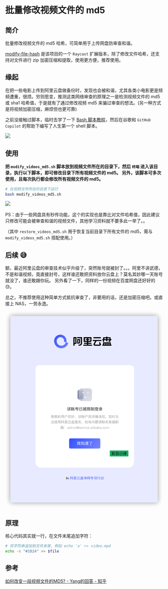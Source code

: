 # 批量修改视频文件的 md5

## 简介

批量修改视频文件的 md5 哈希，可简单用于上传网盘防审查和谐。

[modify-file-hash](https://github.com/tisfeng/modify-file-hash) 是该项目的一个 `Raycast` 扩展版本，除了修改文件哈希，还支持对文件进行 zip 加密压缩和提取，使用更方便，推荐使用。

## 缘起

在把一些电影上传到阿里云盘做备份时，发现也会被和谐，尤其各类小电影更是频频遭重，很烦。穷则思变，推测这类网络审查的原理之一是检测视频文件的 md5 或 sha1 哈希值，于是就有了通过修改视频 md5 来骗过审查的想法。(另一种方式是将视频加密压缩，麻烦但也更可靠)

之前没接触过脚本，临时去学了一下 [Bash 脚本教程](https://wangdoc.com/bash/intro.html)，然后在谷歌和 `GitHub Copilot` 的帮助下编写了人生第一个 shell 脚本。

![](https://tva1.sinaimg.cn/large/e6c9d24egy1h1ioyvdjpbj21c00u040d.jpg)

## 使用

**把 `modify_videos_md5.sh` 脚本放到视频文件所在的目录下，然后 `终端` 进入该目录，执行以下脚本，即可修改目录下所有视频文件的 md5。 另外，该脚本可多次使用，且每次执行都会修改所有视频文件的 md5。**

```bash
# 在视频文件所在的目录下运行
bash modify_videos_md5.sh
```

![](https://tva1.sinaimg.cn/large/e6c9d24egy1h1iv9r7db9j21ac0u0n13.jpg)

PS：由于一些网盘具有秒传功能，这个的实现也是靠比对文件哈希值，因此建议只修改可能会被审查和谐的视频文件，其他学习资料就不要多此一举了。。

（其中 `restore_videos_md5.sh` 用于恢复当前目录下所有文件的 md5，需与 `modify_videos_md5.sh` 搭配使用。）



## 后续 😅

额，最近阿里云盘的审查技术似乎升级了，突然账号就被封了。。。阿里不讲武德，不是和谐视频，竟直接封号，这样谁还敢把资料放你云盘上？莫名其妙哪一天账号就没了，谁还敢跟你玩。 另外看了一下，同样的一份视频在百度网盘还好好的 😓。

总之，不推荐使用这种简单方式抵抗审查了，非要用的话，还是加密压缩吧。或直接上 NAS，一劳永逸。

![image-20221024110433492](https://raw.githubusercontent.com/tisfeng/ImageBed/main/uPic/image-20221024110433492-1666580673.png)

## 原理

核心代码其实就一行，在文件末尾追加字符：

```bash
# 将字符串追加到文件末尾，例如 echo 'a' >> video.mp4
echo -n "#1024" >> $file
```



## 参考

[如何改变一段视频文件的MD5? - Yang的回答 - 知乎](https://www.zhihu.com/question/25378331/answer/80903615)